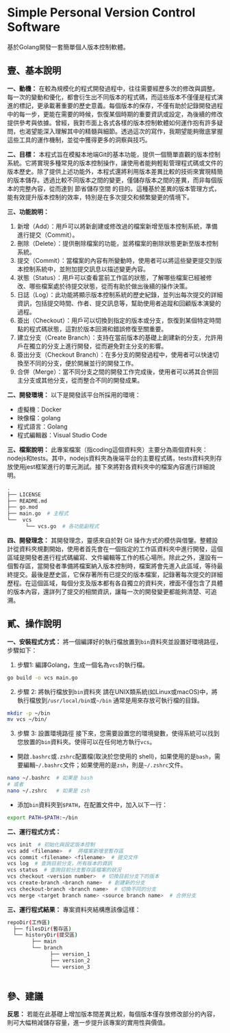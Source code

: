 # Simple Personal Version Control Software

基於Golang開發一套簡單個人版本控制軟體。

## 壹、基本說明
**一、動機：**
在較為規模化的程式開發過程中，往往需要經歷多次的修改與調整。每一次的變動和優化，都會衍生出不同版本的程式碼，而這些版本不僅僅是程式演進的標記，更承載著重要的歷史意義。每個版本的保存，不僅有助於記錄開發過程中的每一步，更能在需要的時候，恢復某個時期的重要資訊或設定，為後續的修改提供參考與依據。曾經，我對市面上各式各樣的版本控制軟體如何運作抱有許多疑問，也渴望能深入理解其中的精髓與細節。透過這次的寫作，我期望能夠徹底掌握這些工具的運作機制，並從中獲得更多的洞察與技巧。

**二、目標：**
本程式旨在模擬本地端Git的基本功能，提供一個簡單直觀的版本控制系統。它將實現多種常見的版本控制操作，讓使用者能夠輕鬆管理程式碼或文件的版本歷史。除了提供上述功能外，本程式還將利用版本差異比較的技術來實現精簡的版本儲存。透過比較不同版本之間的變更，僅儲存版本之間的差異，而非每個版本的完整內容，從而達到 節省儲存空間 的目的。這種基於差異的版本管理方式，能有效提升版本控制的效率，特別是在多次提交和頻繁變更的情境下。
<br>

**三、功能說明：**
1. 新增（Add）：用戶可以將新創建或修改過的檔案新增至版本控制系統，準備進行提交（Commit）。
2. 刪除（Delete）：提供刪除檔案的功能，並將檔案的刪除狀態更新至版本控制系統。
3. 提交（Commit）：當檔案的內容有所變動時，使用者可以將這些變更提交到版本控制系統中，並附加提交訊息以描述變更內容。
4. 狀態（Status）：用戶可以查看當前工作區的狀態，了解哪些檔案已經被修改、哪些檔案處於待提交狀態，從而有助於做出後續的操作決策。
5. 日誌（Log）：此功能將顯示版本控制系統的歷史紀錄，並列出每次提交的詳細資訊，包括提交時間、作者、提交訊息等，幫助使用者追蹤和回顧版本演變的過程。
6. 簽出（Checkout）：用戶可以切換到指定的版本或分支，恢復到某個特定時間點的程式碼狀態，這對於版本回溯和錯誤修復至關重要。
7. 建立分支（Create Branch）：支持在當前版本的基礎上創建新的分支，允許用戶在獨立的分支上進行開發，從而避免對主分支的影響。
8. 簽出分支（Checkout Branch）：在多分支的開發過程中，使用者可以快速切換至不同的分支，便於開展並行的開發工作。
9. 合併（Merge）：當不同分支之間的開發工作完成後，使用者可以將其合併回主分支或其他分支，從而整合不同的開發成果。

**二、開發環境：**
以下是開發該平台所採用的環境：
* 虛擬機：Docker
* 映像檔：golang
* 程式語言：Golang
* 程式編輯器：Visual Studio Code

**三、檔案說明：** 
此專案檔案（指coding這個資料夾）主要分為兩個資料夾：nodejs和tests。其中，nodejs資料夾為後端平台的主要程式碼，tests資料夾則存放使用jest框架進行的單元測試。接下來將對各資料夾中的檔案內容進行詳細說明。
```bash
.
├── LICENSE
├── README.md
├── go.mod
├── main.go  # 主程式
└──  vcs
      └── vcs.go  # 各功能副程式
```

**四、開發理念：**
其開發理念，靈感來自於對 Git 操作方式的模仿與借鑒。整體設計從資料夾規劃開始，使用者首先會在一個指定的工作區資料夾中進行開發，這個區域是開發者進行程式碼編寫、文件編輯等工作的核心場所。除此之外，還設有一個暫存區，當開發者準備將檔案納入版本控制時，檔案將會先進入此區域，等待最終提交。最後是歷史區，它保存著所有已提交的版本檔案，記錄著每次提交的詳細歷程。在這個區域，每個分支及版本都有各自獨立的資料夾，裡面不僅包含了具體的版本內容，還詳列了提交的相關資訊，讓每一次的開發變更都能夠清楚、可追溯。

## 貳、操作說明
**一、安裝程式方式：** 
將一個編譯好的執行檔放置到`bin`資料夾並設置好環境路徑，步驟如下：
1. 步驟1: 編譯Golang，生成一個名為`vcs`的執行檔。
```bash
go build -o vcs main.go
```

2. 步驟 2: 將執行檔放到`bin`資料夾
請在UNIX類系統(如Linux或macOS)中，將執行檔放到`/usr/local/bin`或`~/bin` 通常是用來存放可執行檔的目錄。
```bash
mkdir -p ~/bin
mv vcs ~/bin/
```

3. 步驟 3: 設置環境路徑
接下來，您需要設置您的環境變數，使得系統可以找到您放置的`bin`資料夾。使得可以在任何地方執行`vcs`。

* 開啟`.bashrc`或`.zshrc`配置檔(取決於您使用的 shell)，如果使用的是`bash`，需要編輯`~/.bashrc`文件；如果使用的是`zsh`，則是`~/.zshrc`文件。
```bash
nano ~/.bashrc  # 如果是 bash
# 或者
nano ~/.zshrc   # 如果是 zsh
```

* 添加`bin`資料夾到`$PATH`，在配置文件中，加入以下一行：
```bash
export PATH=$PATH:~/bin
```

**二、運行程式方式：**
```bash
vcs init  # 初始化與設定版本控制
vcs add <filename>  #  將檔案新增至暫存區
vcs commit <filename> <filename>  # 提交文件
vcs log  # 查詢目前分支，所有版本的資訊
vcs status  # 查詢目前分支暫存區檔案的狀況
vcs checkout <version number>  # 切換目前分支下的版本
vcs create-branch <branch name>  # 創建新的分支
vcs checkout-branch <branch name>  # 切換不同的分支
vcs merge <target branch name> <source branch name>  # 合併分支
```

**三、運行程式結果：** 專案資料夾結構應該像這樣：
```bash
repoDir(工作區)
  ├── filesDir(暫存區)
  └── historyDir(提交區)
        ├── main
        └── branch
              ├── version_1
              ├── version_2
              └── version_3
              
```

## 參、建議
**反思：** 若能在此基礎上增加版本間差異比較，每個版本僅存放修改部分的內容，則可大幅稍減儲存容量，進一步提升該專案的實用性與價值。
